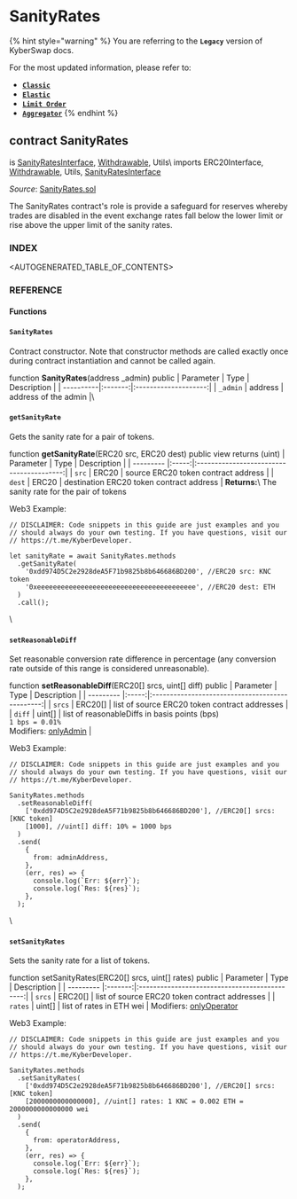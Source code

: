 # SanityRates

{% hint style="warning" %}
You are referring to the **`Legacy`** version of KyberSwap docs.

For the most updated information, please refer to:

* [**`Classic`**](../../../../liquidity-solutions/kyberswap-classic/)
* [**`Elastic`**](../../../../liquidity-solutions/kyberswap-elastic/)
* [**`Limit Order`**](../../../../kyberswap-solutions/limit-order/)
* [**`Aggregator`**](../../../../kyberswap-solutions/kyberswap-aggregator/)
{% endhint %}

## contract SanityRates

is [SanityRatesInterface](https://docs.kyberswap.com/Legacy/api-abi/misc/api\_abi-sanityratesinterface.md), [Withdrawable](https://docs.kyberswap.com/Legacy/api-abi/misc/api\_abi-withdrawable.md), Utils\ imports ERC20Interface, [Withdrawable](https://docs.kyberswap.com/Legacy/api-abi/misc/api\_abi-withdrawable.md), Utils, [SanityRatesInterface](https://docs.kyberswap.com/Legacy/api-abi/misc/api\_abi-sanityratesinterface.md)

_Source_: [SanityRates.sol](https://github.com/KyberNetwork/smart-contracts/blob/master/contracts/SanityRates.sol)

The SanityRates contract's role is provide a safeguard for reserves whereby trades are disabled in the event exchange rates fall below the lower limit or rise above the upper limit of the sanity rates.



### INDEX[​](https://docs.kyberswap.com/Legacy/api-abi/misc/api\_abi-sanityrates#index) <a href="#index" id="index"></a>

\<AUTOGENERATED\_TABLE\_OF\_CONTENTS>

### REFERENCE[​](https://docs.kyberswap.com/Legacy/api-abi/misc/api\_abi-sanityrates#reference) <a href="#reference" id="reference"></a>

#### Functions[​](https://docs.kyberswap.com/Legacy/api-abi/misc/api\_abi-sanityrates#functions) <a href="#functions" id="functions"></a>

#### `SanityRates`[​](https://docs.kyberswap.com/Legacy/api-abi/misc/api\_abi-sanityrates#sanityrates) <a href="#sanityrates" id="sanityrates"></a>

Contract constructor. Note that constructor methods are called exactly once during contract instantiation and cannot be called again.



function **SanityRates**(address \_admin) public | Parameter | Type | Description | | ----------|:-------:|:--------------------:| | `_admin` | address | address of the admin |\


#### `getSanityRate`[​](https://docs.kyberswap.com/Legacy/api-abi/misc/api\_abi-sanityrates#getsanityrate) <a href="#getsanityrate" id="getsanityrate"></a>

Gets the sanity rate for a pair of tokens.



function **getSanityRate**(ERC20 src, ERC20 dest) public view returns (uint) | Parameter | Type | Description | | --------- |:-----:|:----------------------------------------:| | `src` | ERC20 | source ERC20 token contract address | | `dest` | ERC20 | destination ERC20 token contract address | **Returns:**\ The sanity rate for the pair of tokens



Web3 Example:

```
// DISCLAIMER: Code snippets in this guide are just examples and you
// should always do your own testing. If you have questions, visit our
// https://t.me/KyberDeveloper.

let sanityRate = await SanityRates.methods
  .getSanityRate(
    '0xdd974D5C2e2928deA5F71b9825b8b646686BD200', //ERC20 src: KNC token
    '0xeeeeeeeeeeeeeeeeeeeeeeeeeeeeeeeeeeeeeeee', //ERC20 dest: ETH
  )
  .call();
```

\


#### `setReasonableDiff`[​](https://docs.kyberswap.com/Legacy/api-abi/misc/api\_abi-sanityrates#setreasonablediff) <a href="#setreasonablediff" id="setreasonablediff"></a>

Set reasonable conversion rate difference in percentage (any conversion rate outside of this range is considered unreasonable).



function **setReasonableDiff**(ERC20\[] srcs, uint\[] diff) public | Parameter | Type | Description | | --------- |:-----:|:-----------------------------------------------:| | `srcs` | ERC20\[] | list of source ERC20 token contract addresses | | `diff` | uint\[] | list of reasonableDiffs in basis points (bps)\
`1 bps = 0.01%`\
Modifiers: [onlyAdmin](https://docs.kyberswap.com/Legacy/api-abi/misc/api\_abi-permissiongroups.md#onlyadmin) |



Web3 Example:

```
// DISCLAIMER: Code snippets in this guide are just examples and you
// should always do your own testing. If you have questions, visit our
// https://t.me/KyberDeveloper.

SanityRates.methods
  .setReasonableDiff(
    ['0xdd974D5C2e2928deA5F71b9825b8b646686BD200'], //ERC20[] srcs: [KNC token]
    [1000], //uint[] diff: 10% = 1000 bps
  )
  .send(
    {
      from: adminAddress,
    },
    (err, res) => {
      console.log(`Err: ${err}`);
      console.log(`Res: ${res}`);
    },
  );
```

\


#### `setSanityRates`[​](https://docs.kyberswap.com/Legacy/api-abi/misc/api\_abi-sanityrates#setsanityrates) <a href="#setsanityrates" id="setsanityrates"></a>

Sets the sanity rate for a list of tokens.



function setSanityRates(ERC20\[] srcs, uint\[] rates) public | Parameter | Type | Description | | --------- |:-------:|:---------------------------------------------:| | `srcs` | ERC20\[] | list of source ERC20 token contract addresses | | `rates` | uint\[] | list of rates in ETH wei | Modifiers: [onlyOperator](https://docs.kyberswap.com/Legacy/api-abi/misc/api\_abi-permissiongroups.md#onlyoperator)



Web3 Example:

```
// DISCLAIMER: Code snippets in this guide are just examples and you
// should always do your own testing. If you have questions, visit our
// https://t.me/KyberDeveloper.

SanityRates.methods
  .setSanityRates(
    ['0xdd974D5C2e2928deA5F71b9825b8b646686BD200'], //ERC20[] srcs: [KNC token]
    [2000000000000000], //uint[] rates: 1 KNC = 0.002 ETH = 2000000000000000 wei
  )
  .send(
    {
      from: operatorAddress,
    },
    (err, res) => {
      console.log(`Err: ${err}`);
      console.log(`Res: ${res}`);
    },
  );
```
